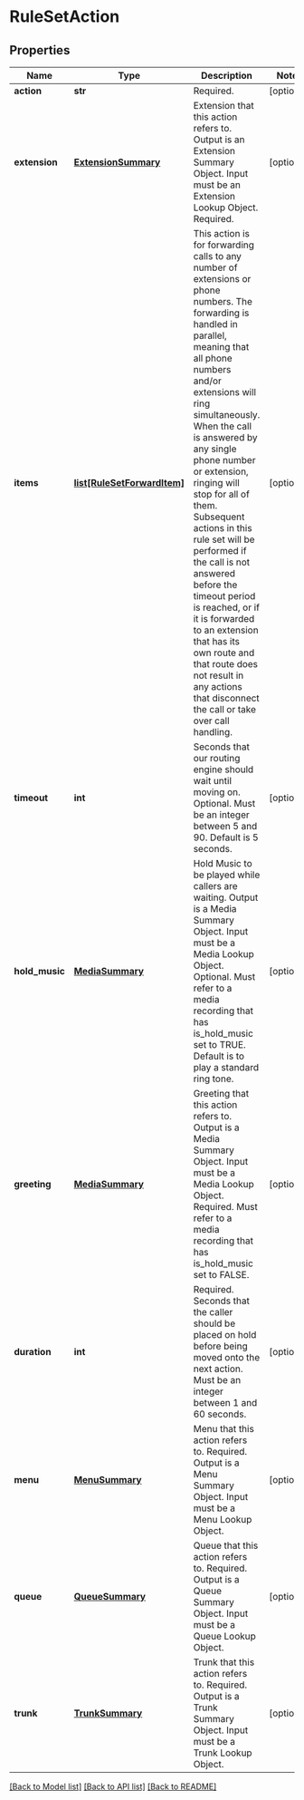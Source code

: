 # RuleSetAction

## Properties
Name | Type | Description | Notes
------------ | ------------- | ------------- | -------------
**action** | **str** | Required. | [optional] 
**extension** | [**ExtensionSummary**](ExtensionSummary.md) | Extension that this action refers to. Output is an Extension Summary Object. Input must be an Extension Lookup Object. Required. | [optional] 
**items** | [**list[RuleSetForwardItem]**](RuleSetForwardItem.md) | This action is for forwarding calls to any number of extensions or phone numbers. The forwarding is handled in parallel, meaning that all phone numbers and/or extensions will ring simultaneously. When the call is answered by any single phone number or extension, ringing will stop for all of them. Subsequent actions in this rule set will be performed if the call is not answered before the timeout period is reached, or if it is forwarded to an extension that has its own route and that route does not result in any actions that disconnect the call or take over call handling. | [optional] 
**timeout** | **int** | Seconds that our routing engine should wait until moving on. Optional. Must be an integer between 5 and 90. Default is 5 seconds. | [optional] 
**hold_music** | [**MediaSummary**](MediaSummary.md) | Hold Music to be played while callers are waiting. Output is a Media Summary Object. Input must be a Media Lookup Object. Optional. Must refer to a media recording that has is_hold_music set to TRUE. Default is to play a standard ring tone. | [optional] 
**greeting** | [**MediaSummary**](MediaSummary.md) | Greeting that this action refers to. Output is a Media Summary Object. Input must be a Media Lookup Object. Required. Must refer to a media recording that has is_hold_music set to FALSE. | [optional] 
**duration** | **int** | Required. Seconds that the caller should be placed on hold before being moved onto the next action. Must be an integer between 1 and 60 seconds. | [optional] 
**menu** | [**MenuSummary**](MenuSummary.md) | Menu that this action refers to. Required. Output is a Menu Summary Object. Input must be a Menu Lookup Object. | [optional] 
**queue** | [**QueueSummary**](QueueSummary.md) | Queue that this action refers to. Required. Output is a Queue Summary Object. Input must be a Queue Lookup Object. | [optional] 
**trunk** | [**TrunkSummary**](TrunkSummary.md) | Trunk that this action refers to. Required. Output is a Trunk Summary Object. Input must be a Trunk Lookup Object. | [optional] 

[[Back to Model list]](../README.md#documentation-for-models) [[Back to API list]](../README.md#documentation-for-api-endpoints) [[Back to README]](../README.md)


